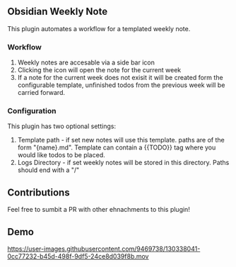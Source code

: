 



## Obsidian Weekly Note 

This plugin automates a workflow for a templated weekly note. 

### Workflow
1. Weekly notes are accesable via a side bar icon
2. Clicking the icon will open the note for the current week
3. If a note for the current week does not exisit it will be created form the configurable template, unfinished todos from the previous week will be carried forward. 


### Configuration 
This plugin has two optional settings: 
1. Template path - if set new notes will use this template. paths are of the form "{name}.md". Template can contain a {{TODO}} tag where you would like todos to be placed. 
2. Logs Directory - if set weekly notes will be stored in this directory. Paths should end with a "/"

## Contributions 

Feel free to sumbit a PR with other ehnachments to this plugin! 

## Demo 
https://user-images.githubusercontent.com/9469738/130338041-0cc77232-b45d-498f-9df5-24ce8d039f8b.mov
